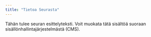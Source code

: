 ```yaml
---
title: "Tietoa Seurasta"
---
```


Tähän tulee seuran esittelyteksti. Voit muokata tätä sisältöä suoraan sisällönhallintajärjestelmästä (CMS).
